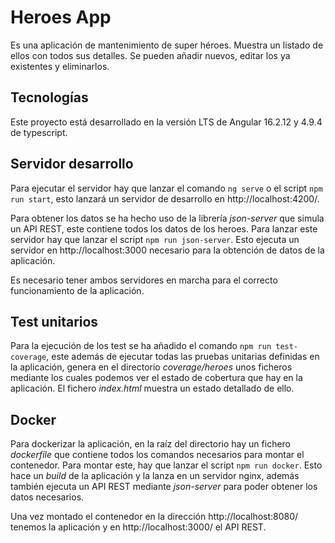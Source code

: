 # Heroes App
Es una aplicación de mantenimiento de super héroes. Muestra un listado de ellos con todos sus detalles. Se pueden añadir nuevos, editar los ya existentes y eliminarlos.

## Tecnologías

Este proyecto está desarrollado en la versión LTS de Angular 16.2.12 y 4.9.4 de typescript.

## Servidor desarrollo

Para ejecutar el servidor hay que lanzar el comando `ng serve` o el script `npm run start`, esto lanzará un servidor de desarrollo en http://localhost:4200/.

Para obtener los datos se ha hecho uso de la librería *json-server* que simula un API REST, este contiene todos los datos de los heroes. Para lanzar este servidor hay que lanzar el script `npm run json-server`. Esto ejecuta un servidor en http://localhost:3000 necesario para la obtención de datos de la aplicación.

Es necesario tener ambos servidores en marcha para el correcto funcionamiento de la aplicación.


## Test unitarios

Para la ejecución de los test se ha añadido el comando `npm run test-coverage`, este además de ejecutar todas las pruebas unitarias definidas en la aplicación, genera en el directorio *coverage/heroes* unos ficheros mediante los cuales podemos ver el estado de cobertura que hay en la aplicación. El fichero *index.html* muestra un estado detallado de ello.

## Docker

Para dockerizar la aplicación, en la raíz del directorio hay un fichero *dockerfile* que contiene todos los comandos necesarios para montar el contenedor. Para montar este, hay que lanzar el script `npm run docker`. Esto hace un *build* de la aplicación y la lanza en un servidor nginx, además también ejecuta un API REST mediante *json-server* para poder obtener los datos necesarios.

Una vez montado el contenedor en la dirección http://localhost:8080/ tenemos la aplicación y en http://localhost:3000/ el API REST.